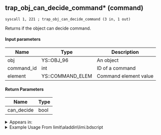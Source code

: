 ## trap_obj_can_decide_command* (command)

`syscall 1, 221 ; trap_obj_can_decide_command (3 in, 1 out)`

Returns  if the object can decide command.

#### Input parameters
| Name | Type | Description
|------|------|------------
| obj   | YS::OBJ_96   | An object
| command_id   | int   | ID of a command
| element   | YS::COMMAND_ELEM   | Command element value


#### Return Parameters
| Name | Type
|------|-----
| can_decide   | bool   


<details>
	<summary>Appears in:</summary>
| filename | Entity (obj)
|----------|-------------
| limit\aladdin\limi.bdscript       |           
| limit\auron\limi.bdscript       |           
| limit\beast\limi.bdscript       |           
| limit\donald\limi.bdscript       |           
| limit\donald2\limi.bdscript       |           
| limit\donald2_wi\limi.bdscript       |           
| limit\donald_wi\limi.bdscript       |           
| limit\goofy\limi.bdscript       |           
| limit\goofy2\limi.bdscript       |           
| limit\goofy2_wi\limi.bdscript       |           
| limit\goofy_wi\limi.bdscript       |           
| limit\jack\limi.bdscript       |           
| limit\mulan\limi.bdscript       |           
| limit\riku\limi.bdscript       |           
| limit\simba\limi.bdscript       |           
| limit\sparrow\limi.bdscript       |           
| limit\trinity\limi.bdscript       |           
| limit\trinity_wi\limi.bdscript       |           
| limit\trinity_zz\limi.bdscript       |           
| limit\tron\limi.bdscript       |           
| obj\B_EX100\b_ex.bdscript       | ((B) Twilight Thorn)          
| obj\B_EX220\b_ex.bdscript       | ((F) Saix’s claymore (Usable))          
| obj\B_EX220_LV99\b_ex.bdscript       | ((F) Saix’s claymore limit cut (Usable))          
| obj\B_EX390\b_ex.bdscript       | ((B) Hooded Roxas)          
| obj\F_TR150\f_tr.bdscript       | ((F) ??? (TR))          
| obj\M_EX210\m_ex.bdscript       | ((M) Air Pirate)          
| obj\M_EX210_HB\m_ex.bdscript       | ((M) Aerial Viking)          
| obj\M_EX670\m_ex.bdscript       | ((M) Living Bone)          
| obj\M_EX760\m_ex.bdscript       | ((M) Armored Knight)          
| obj\M_EX760_NM\m_ex.bdscript       | ((M) Armored Knight (NM))          
| obj\M_EX760_NM_RAW\m_ex.bdscript       | ()          
| obj\M_EX760_RAW\m_ex.bdscript       | ((M) Armored Knight (RAW) (1000 battle))          
| obj\M_EX780\m_ex.bdscript       | ((M) Aerial Knocker)          
| obj\M_EX780_HB\m_ex.bdscript       | ((M) Aeriel Champ)          
| obj\M_EX850\m_ex.bdscript       | ((M) Berserker weapon (Useable))          
| obj\M_EX950\m_ex.bdscript       | ((M) Gambler)          
| obj\N_HB040_BTL\n_hb.bdscript       | ((N) Stitch (BTL) (HB))          
| obj\P_AL010\p_al.bdscript       | ((P) Genie)          
| obj\P_EX100_KH1F\limi.bdscript       | ((P) Sora (Limit))          
| obj\P_EX100_NM_KH1F\limi.bdscript       | ((P) Sora (NM) (Limit))          
| obj\P_EX100_TR_KH1F\limi.bdscript       | ((P) Sora (TR) (Limit))          
| obj\P_EX100_WI_KH1F\limi.bdscript       | ((P) Sora (WI) (Limit))          
| obj\P_EX100_XM_KH1F\limi.bdscript       | ((P) Sora (XM) (Limit))          
| obj\P_EX330\p_ex.bdscript       | ((P) Peter Pan)          
| obj\P_EX350\p_ex.bdscript       | ((P) Chicken Little)          

</details>

<details>
	<summary>Example Usage From limit\aladdin\limi.bdscript</summary>
```plaintext
L5456:
 popToSp 4
 popToSp 8
 popToSp 12
 popToSp 0
 pushFromFSp 8
 pushImm 0
 sub 
 neqz 
 dup 
 jz L5490
 pushFromFSp 4
 eqz 
 dup 
 jnz L5489
 pushFromPSpVal 4
 pushFromFSp 8
 pushFromPSpVal 20
 syscall 1, 221 ; trap_obj_can_decide_command (3 in, 1 out)
 neqzv
```
</details>

